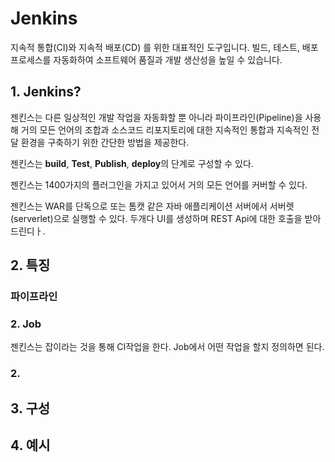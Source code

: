 # Jenkins

지속적 통합(CI)와 지속적 배포(CD) 를 위한 대표적인 도구입니다. 빌드, 테스트, 배포 프로세스를 자동화하여 소프트웨어 품질과 개발 생산성을 높일 수 있습니다.

## 1. Jenkins?

젠킨스는 다른 일상적인 개발 작업을 자동화할 뿐 아니라 파이프라인(Pipeline)을 사용해 거의 모든 언어의 조합과 소스코드 리포지토리에 대한 지속적인 통합과 지속적인 전달 환경을 구축하기 위한 간단한 방법을 제공한다.

젠킨스는 **build**, **Test**, **Publish**, **deploy**의 단계로 구성할 수 있다.

젠킨스는 1400가지의 플러그인을 가지고 있어서 거의 모든 언어를 커버할 수 있다.

젠킨스는 WAR를 단독으로 또는 톰캣 같은 자바 애플리케이션 서버에서 서버렛(serverlet)으로 실행할 수 있다. 두개다 UI를 생성하며 REST Api에 대한 호출을 받아드린디ㅏ.



## 2. 특징

### 파이프라인

### 2. Job

젠킨스는 잡이라는 것을 통해 CI작업을 한다. Job에서 어떤 작업을 할지 정의하면 된다.



### 2. 

## 3. 구성

## 4. 예시
